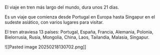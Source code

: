 El viaje en tren más largo del mundo, dura unos 21 días.

Es un viaje que comienza desde Portugal en Europa hasta Singapur en el sudeste asiático, con varios lugares para visitar.

El tren atraviesa 13 países: Portugal, España, Francia, Alemania, Polonia, Bielorrusia, Rusia, Mongolia, China, Laos, Tailandia, Malasia, Singapur.

![[Pasted image 20250218130702.png]]